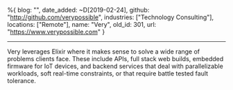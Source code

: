 %{
  blog: "",
  date_added: ~D[2019-02-24],
  github: "http://github.com/verypossible",
  industries: ["Technology Consulting"],
  locations: ["Remote"],
  name: "Very",
  old_id: 301,
  url: "https://www.verypossible.com"
}

---

Very leverages Elixir where it makes sense to solve a wide range of problems clients face. These include APIs, full stack web builds, embedded firmware for IoT devices, and backend services that deal with parallelizable workloads, soft real-time constraints, or that require battle tested fault tolerance.
